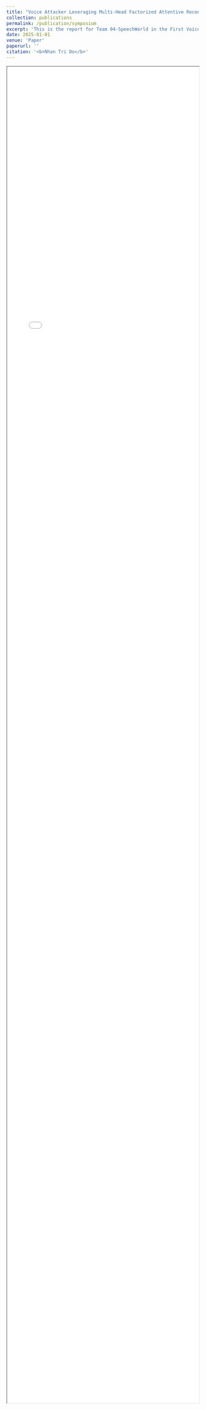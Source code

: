 ```yaml
---
title: "Voice Attacker Leveraging Multi-Head Factorized Attentive Reconstructor and Gradient Reversal for Random Prosody Anonymization"
collection: publications
permalink: /publication/symposium
excerpt: 'This is the report for Team 04-SpeechWorld in the First VoicePrivacy Attacker Challenge. The attack methods aimed to verify speakers anonymized by two main anonymization systems: STTTS-based and NAC-based. The characteristics of the original audio were reconstructed using speaker embeddings from WavLM-Ecapa and codecs for the NAC system. Additionally, gradient reversal layers were incorporated to eliminate dependencies on prosody features that were randomly simulated by the anonymization models. The results show that the proposed attackers achieved a relative improvement of 26.49% in Equal Error Rate (EER) compared to the baseline, reducing it from 43.22% to 31.77% for the T12-5 attacker system.'
date: 2025-01-01
venue: 'Paper'
paperurl: ''
citation: '<b>Nhan Tri Do</b>'
---
```

<!-- <img src='/images/voiceprivacy.png'> -->

<iframe src="/files/Voice_Attacker_Leveraging_Multi_Head_Factorized_Attentive_WavLM_Reconstructor_and_Gradient_Reversal_for_Random_Prosody_Anonymization.pdf" width="100%" height="3500"></iframe>